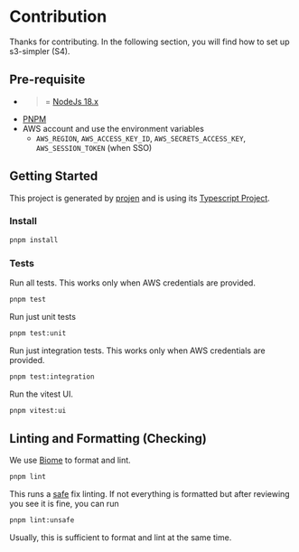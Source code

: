 # Contribution

Thanks for contributing. In the following section, you will find how to set up s3-simpler (S4).

## Pre-requisite

- >= [NodeJs 18.x](https://nodejs.org/en/)
- [PNPM](https://pnpm.io/)
- AWS account and use the environment variables
    - `AWS_REGION`, `AWS_ACCESS_KEY_ID`, `AWS_SECRETS_ACCESS_KEY`, `AWS_SESSION_TOKEN` (when SSO)

## Getting Started

This project is generated by [projen](https://github.com/projen/projen/) and is using its [Typescript Project](https://projen.io/typescript.html).

### Install

```sh
pnpm install
```

### Tests

Run all tests. This works only when AWS credentials are provided.

```sh
pnpm test
```

Run just unit tests

```sh
pnpm test:unit
```

Run just integration tests. This works only when AWS credentials are provided.

```sh
pnpm test:integration
```

Run the vitest UI.

```sh
pnpm vitest:ui
```

## Linting and Formatting (Checking)

We use [Biome](https://biomejs.dev/) to format and lint.

```sh
pnpm lint
```

This runs a [safe](https://biomejs.dev/linter/#safe-fixes) fix linting. If not everything is formatted but after reviewing you see it is fine, you can run 

```sh
pnpm lint:unsafe
```

Usually, this is sufficient to format and lint at the same time.